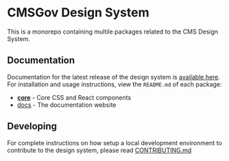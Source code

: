 # CMSGov Design System

This is a monorepo containing multile packages related to the CMS Design System.

## Documentation

Documentation for the latest release of the design system is [available here](http://cmsgov-design-system-docs-temp-hosting.s3-website-us-east-1.amazonaws.com/1.0.0-alpha.1/index.html). For installation and usage instructions, view the `README.md` of each package:

- **[core](packages/core/)** - Core CSS and React components
- [docs](packages/docs/) - The documentation website

## Developing

For complete instructions on how setup a local development environment to contribute to the design system, please read [CONTRIBUTING.md](CONTRIBUTING.md)
